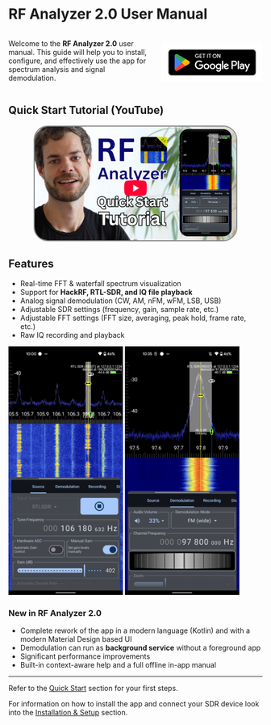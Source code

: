 # RF Analyzer 2.0 User Manual

<div style="display: flex; align-items: center; flex-wrap: wrap;">
  <div style="flex: 1; min-width: 250px;">
    <p>
      Welcome to the <b>RF Analyzer 2.0</b> user manual. This guide will help you to
      install, configure, and effectively use the app for spectrum analysis and
      signal demodulation.
    </p>
  </div>
  <div style="flex-shrink: 0; margin-left: 20px; margin-top: 10px;">
    <a href="https://play.google.com/store/apps/details?id=com.mantz_it.rfanalyzer">
      <img src="./assets/google_play_badge.png" style="max-width: 100%; height: auto; width: 200px;" alt="Get it on Google Play">
    </a>
  </div>
</div>

## Quick Start Tutorial (YouTube)

<div style="text-align: center;">
  <a target="_blank" href="https://www.youtube.com/watch?v=sui54fqbImw">
    <img src="./assets/RF Analyzer Quick Start Tutorial Thumbnail.png" style="max-width: 100%; height: auto; width: 400px; border: 2px solid #888; border-radius: 28px;" alt="YouTube Tutorial">
  </a>
</div>

## Features
- Real-time FFT & waterfall spectrum visualization
- Support for **HackRF, RTL-SDR, and IQ file playback**
- Analog signal demodulation (CW, AM, nFM, wFM, LSB, USB)
- Adjustable SDR settings (frequency, gain, sample rate, etc.)
- Adjustable FFT settings (FFT size, averaging, peak hold, frame rate, etc.)
- Raw IQ recording and playback

<p float="left">
  <img src="./assets/rtlsdr_source_tab.png" width="45%" />
  <img src="./assets/rtlsdr_demodulation_tab_fm.png" width="45%" />
</p>

### New in RF Analyzer 2.0
- Complete rework of the app in a modern language (Kotlin) and with a modern Material Design based UI
- Demodulation can run as **background service** without a foreground app
- Significant performance improvements
- Built-in context-aware help and a full offline in-app manual

---

Refer to the [Quick Start](./quickstart.md) section for your first steps.

For information on how to install the app and connect your SDR device look into
the [Installation & Setup](./setup.md) section.

